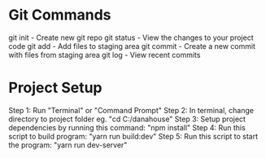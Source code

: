 # Git Commands

git init - Create new git repo
git status - View the changes to your project code
git add - Add files to staging area
git commit - Create a new commit with files from staging area
git log - View recent commits

# Project Setup
Step 1: Run "Terminal" or "Command Prompt"
Step 2: In terminal, change directory to project folder eg. "cd C:/danahouse"
Step 3: Setup project dependencies by running this command: "npm install"
Step 4: Run this script to build program: "yarn run build:dev"
Step 5: Run this script to start the program: "yarn run dev-server"